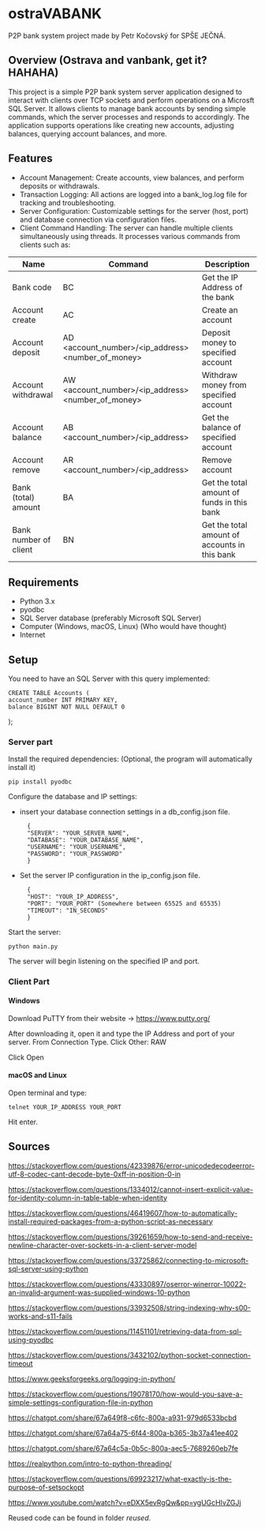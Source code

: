 # ostraVABANK
P2P bank system project made by Petr Kočovský for SPŠE JEČNÁ.
## Overview (Ostrava and vanbank, get it? HAHAHA)
This project is a simple P2P bank system server application designed to interact with clients over TCP sockets and perform operations on a Microsft SQL Server. It allows clients to manage bank accounts by sending simple commands, which the server processes and responds to accordingly. The application supports operations like creating new accounts, adjusting balances, querying account balances, and more.

## Features

- Account Management: Create accounts, view balances, and perform deposits or withdrawals.
- Transaction Logging: All actions are logged into a bank_log.log file for tracking and troubleshooting.
- Server Configuration: Customizable settings for the server (host, port) and database connection via configuration files.
- Client Command Handling: The server can handle multiple clients simultaneously using threads. It processes various commands from clients such as:

| Name    | Command | Description|
| -------- | ------- |------- |
| Bank code  | BC    |Get the IP Address of the bank|
| Account create | AC      |Create an account|
| Account deposit    | AD <account_number>/<ip_address> <number_of_money>  |Deposit money to specified account|
| Account withdrawal    | AW <account_number>/<ip_address> <number_of_money>   |Withdraw money from specified account|
| Account balance    | AB <account_number>/<ip_address>     |Get the balance of specified account|
| Account remove   | AR <account_number>/<ip_address>    |Remove account|
| Bank (total) amount    | BA    |Get the total amount of funds in this bank|
| Bank number of client   | BN    |Get the total amount of accounts in this bank|

## Requirements

- Python 3.x
- pyodbc
- SQL Server database (preferably Microsoft SQL Server)
- Computer (Windows, macOS, Linux) (Who would have thought)
- Internet


## Setup

You need to have an SQL Server with this query implemented:

    CREATE TABLE Accounts (
    account_number INT PRIMARY KEY,
    balance BIGINT NOT NULL DEFAULT 0
);

### Server part

Install the required dependencies: (Optional, the program will automatically install it) 

    pip install pyodbc

Configure the database and IP settings:

- insert your database connection settings in a db_config.json file.

        {
        "SERVER": "YOUR_SERVER_NAME",
        "DATABASE": "YOUR_DATABASE_NAME",
        "USERNAME": "YOUR_USERNAME",
        "PASSWORD": "YOUR_PASSWORD"
        }

- Set the server IP configuration in the ip_config.json file.

        {
        "HOST": "YOUR_IP_ADDRESS",
        "PORT": "YOUR_PORT" (Somewhere between 65525 and 65535)
        "TIMEOUT": "IN_SECONDS"
        }

Start the server:

    python main.py

The server will begin listening on the specified IP and port.

### Client Part

#### Windows

Download PuTTY from their website -> https://www.putty.org/

After downloading it, open it and type the IP Address and port of your server. From Connection Type. Click Other: RAW

Click Open

#### macOS and Linux

Open terminal and type:

    telnet YOUR_IP_ADDRESS YOUR_PORT
    
Hit enter.

## Sources

https://stackoverflow.com/questions/42339876/error-unicodedecodeerror-utf-8-codec-cant-decode-byte-0xff-in-position-0-in

https://stackoverflow.com/questions/1334012/cannot-insert-explicit-value-for-identity-column-in-table-table-when-identity

https://stackoverflow.com/questions/46419607/how-to-automatically-install-required-packages-from-a-python-script-as-necessary

https://stackoverflow.com/questions/39261659/how-to-send-and-receive-newline-character-over-sockets-in-a-client-server-model

https://stackoverflow.com/questions/33725862/connecting-to-microsoft-sql-server-using-python

https://stackoverflow.com/questions/43330897/oserror-winerror-10022-an-invalid-argument-was-supplied-windows-10-python

https://stackoverflow.com/questions/33932508/string-indexing-why-s00-works-and-s11-fails

https://stackoverflow.com/questions/11451101/retrieving-data-from-sql-using-pyodbc

https://stackoverflow.com/questions/3432102/python-socket-connection-timeout

https://www.geeksforgeeks.org/logging-in-python/

https://stackoverflow.com/questions/19078170/how-would-you-save-a-simple-settings-configuration-file-in-python

https://chatgpt.com/share/67a649f8-c6fc-800a-a931-979d6533bcbd

https://chatgpt.com/share/67a64a75-6f44-800a-b365-3b37a41ee402

https://chatgpt.com/share/67a64c5a-0b5c-800a-aec5-7689260eb7fe

https://realpython.com/intro-to-python-threading/

https://stackoverflow.com/questions/69923217/what-exactly-is-the-purpose-of-setsockopt

https://www.youtube.com/watch?v=eDXX5evRgQw&pp=ygUGcHlvZGJj

Reused code can be found in folder *reused*.




